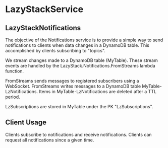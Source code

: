 # LazyStackService

## LazyStackNotifications 
The objective of the Notifications service is to provide a simple way to send notifications to clients 
when data changes in a DynamoDB table. This accomplished by clients subscribing to "topics".

We stream changes made to a DynamoDB table (MyTable). These stream events are handled 
by the LazyStack.Notifications.FromStreams lambda function.

FromStreams sends messages to registered subscribers using a WebSocket. 
FromStreams writes messages to a DynamoDB table MyTable-LzNotifications.
Items in MyTable-LzNotifications are deleted after a TTL period.

LzSubscriptions are stored in MyTable under the PK "LzSubscriptions".


## Client Usage
Clients subscribe to notifications and receive notifications. 
Clients can request all notifications since a given time.

